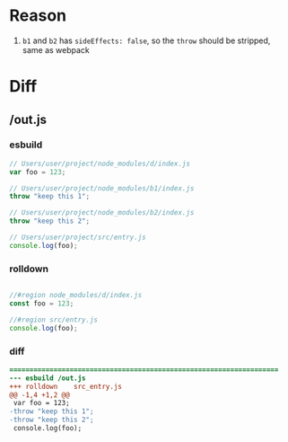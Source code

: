 # Reason
1. `b1` and `b2` has `sideEffects: false`, so the `throw` should be stripped, same as webpack
# Diff
## /out.js
### esbuild
```js
// Users/user/project/node_modules/d/index.js
var foo = 123;

// Users/user/project/node_modules/b1/index.js
throw "keep this 1";

// Users/user/project/node_modules/b2/index.js
throw "keep this 2";

// Users/user/project/src/entry.js
console.log(foo);
```
### rolldown
```js

//#region node_modules/d/index.js
const foo = 123;

//#region src/entry.js
console.log(foo);

```
### diff
```diff
===================================================================
--- esbuild	/out.js
+++ rolldown	src_entry.js
@@ -1,4 +1,2 @@
 var foo = 123;
-throw "keep this 1";
-throw "keep this 2";
 console.log(foo);

```